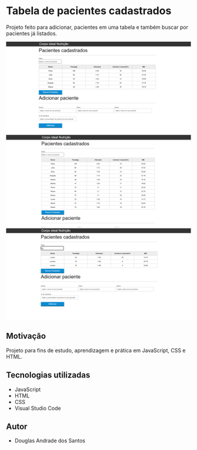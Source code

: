 # Tabela de pacientes cadastrados

Projeto feito para adicionar, pacientes em uma tabela e também buscar por pacientes já listados.

![](img1.PNG)
![](img2.PNG)
![](img3.PNG)

## Motivação

Projeto para fins de estudo, aprendizagem e prática em JavaScript, CSS e HTML.

## Tecnologias utilizadas

- JavaScript
- HTML 
- CSS
- Visual Studio Code

## Autor

- Douglas Andrade dos Santos